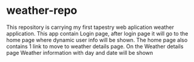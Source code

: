 weather-repo
============

This repository is carrying my first tapestry web aplication weather application.
This app contain Login page, after login page it will go to the home page where dynamic user info will be shown. 
The home page also contains 1 link to move to weather details page. 
On the Weather details page Weather information with day and date will be shown 
